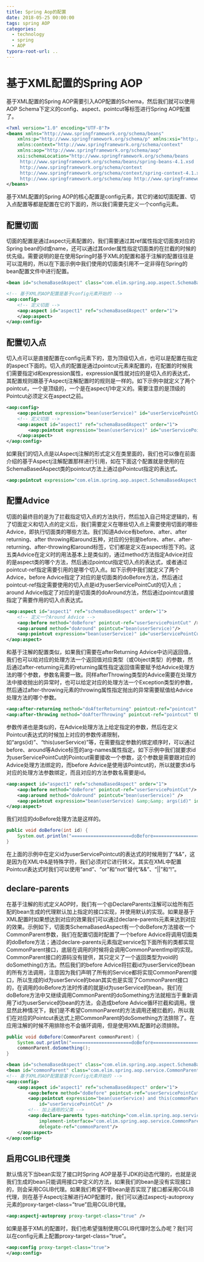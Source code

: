 ```yaml
---
title: Spring Aop的配置
date: 2018-05-25 00:00:00
tags: spring AOP
categories:
  - technology
  - spring
  - AOP
typora-root-url: ..
---
```


# 基于XML配置的Spring AOP

基于XML配置的Spring AOP需要引入AOP配置的Schema，然后我们就可以使用AOP Schema下定义的config、aspect、pointcut等标签进行Spring AOP配置了。

```xml
<?xml version="1.0" encoding="UTF-8"?>
<beans xmlns="http://www.springframework.org/schema/beans"
    xmlns:p="http://www.springframework.org/schema/p" xmlns:xsi="http://www.w3.org/2001/XMLSchema-instance"
    xmlns:context="http://www.springframework.org/schema/context"
    xmlns:aop="http://www.springframework.org/schema/aop"
    xsi:schemaLocation="http://www.springframework.org/schema/beans
     http://www.springframework.org/schema/beans/spring-beans-4.1.xsd
     http://www.springframework.org/schema/context
     http://www.springframework.org/schema/context/spring-context-4.1.xsd
     http://www.springframework.org/schema/aop http://www.springframework.org/schema/aop/spring-aop-4.1.xsd">
</beans>
```
<!--more-->
基于XML配置的Spring AOP的核心配置是config元素，其它的诸如切面配置、切入点配置等都是配置在它的下面的，所以我们需要先定义一个config元素。

## 配置切面

切面的配置是通过aspect元素配置的，我们需要通过其ref属性指定切面类对应的Spring bean的id或name，还可以通过其order属性指定切面类的在拦截的时候的优先级。需要说明的是在使用Spring时基于XML的配置和基于注解的配置往往是可以混用的，所以在下面示例中我们使用的切面类引用不一定非得在Spring的bean配置文件中进行配置。

```xml
<bean id="schemaBasedAspect" class="com.elim.spring.aop.aspect.SchemaBasedAspect"/>

<!-- 基于XML的AOP配置是基于config元素开始的 -->
<aop:config>
    <!-- 定义切面 -->
    <aop:aspect id="aspect1" ref="schemaBasedAspect" order="1">
    </aop:aspect>
</aop:config>
```

## 配置切入点

切入点可以是直接配置在config元素下的，意为顶级切入点，也可以是配置在指定的aspect下面的。切入点的配置是通过pointcut元素来配置的，在配置的时候我们需要指定id和expression属性，expression属性就对应的是切入点的表达式，其配置规则跟基于Aspectj注解配置时的规则是一样的。如下示例中就定义了两个pointcut，一个是顶级的，一个是在aspectj1中定义的。需要注意的是顶级的Pointcut必须定义在aspect之前。

```xml
<aop:config>
    <aop:pointcut expression="bean(userService)" id="userServicePointCut2"/>
    <!-- 定义切面 -->
    <aop:aspect id="aspect1" ref="schemaBasedAspect" order="1">
        <aop:pointcut expression="bean(userService)" id="userServicePointCut"/>
    </aop:aspect>
</aop:config>
```

如果我们的切入点是以Aspectj注解的形式定义在类里面的，我们也可以像在前面介绍的基于Aspectj注解配置那样进行引用，如在下面这个配置就是使用的在SchemaBasedAspect类的pointcut方法上通过@Pointcut指定的表达式。

```xml
<aop:pointcut expression="com.elim.spring.aop.aspect.SchemaBasedAspect.pointcut()" id="pointcut"/>
```

## 配置Advice

切面的最终目的是为了拦截指定切入点的方法执行，然后加入自己特定逻辑的，有了切面定义和切入点的定义后，我们需要定义在哪些切入点上需要使用切面的哪些Advice，即执行切面类的哪些方法。我们知道Advice有before、after、after returning、after throwing和around五种，对应的分别是before、after、after-returning、after-throwing和around标签，它们都是定义在aspect标签下的。这五类Advice在定义时的用法基本上是类似的，通过method方法指定Advice对应的是aspect类的哪个方法，然后通过pointcut指定切入点的表达式，或者通过pointcut-ref指定需要引用的是哪个切入点。如下示例中我们就定义了两个Advice，before Advice指定了对应的是切面类的doBefore方法，然后通过pointcut-ref指定需要使用的切入点是id为userServicePointCut的切入点；around Advice指定了对应的是切面类的doAround方法，然后通过pointcut直接指定了需要作用的切入点表达式。

```xml
<aop:aspect id="aspect1" ref="schemaBasedAspect" order="1">
    <!-- 定义一个Around Advice -->
    <aop:before method="doBefore" pointcut-ref="userServicePointCut" />
    <aop:around method="doAround" pointcut="bean(userService)"/>
    <aop:pointcut expression="bean(userService)" id="userServicePointCut"/>
</aop:aspect>
```

和基于注解的配置类似，如果我们需要在afterReturning Advice中访问返回值，我们也可以给对应的处理方法一个返回值对应类型（或Object类型）的参数，然后通过after-returning元素的returning属性指定返回值需要赋予给Advice处理方法的哪个参数，参数名需要一致。同样afterThrowing类型的Advice需要在处理方法中接收抛出的异常时，也可以给定对应的处理方法一个Exception类型的参数，然后通过after-throwing元素的throwing属性指定抛出的异常需要赋值给Advice处理方法的哪个参数。

```xml
<aop:after-returning method="doAfterReturning" pointcut-ref="pointcut" returning="returnValue"/>
<aop:after-throwing method="doAfterThrowing" pointcut-ref="pointcut" throwing="ex"/>
```

参数传递也是类似的，在Advice处理方法上给定指定的参数，然后在定义Pointcut表达式的时候加上对应的参数传递限制，如“args(id)”、“this(userService)”等，在需要指定参数的绑定顺序时，可以通过before、around等Advice标签的arg-names属性指定。如下示例中我们就要求id为userServicePointCut的Pointcut需要接收一个参数，这个参数是需要跟对应的Advice处理方法绑定的，而before Advice是使用该Pointcut的，所以就要求id与对应的处理方法参数绑定，而且对应的方法参数名需要是id。

```xml
<aop:aspect id="aspect1" ref="schemaBasedAspect" order="1">
    <aop:before method="doBefore" pointcut-ref="userServicePointCut"/>
    <aop:around method="doAround" pointcut="bean(userService)" />
    <aop:pointcut expression="bean(userService) &amp;&amp; args(id)" id="userServicePointCut"/>
</aop:aspect>
```

我们对应的doBefore处理方法是这样的。

```java
public void doBefore(int id) {
    System.out.println("======================doBefore======================" + id);
}
```

在上面的示例中在定义id为userServicePointcut的表达式的时候用到了“&&”，这是因为在XML中&是特殊字符，我们必须对它进行转义。其实在XML中配置Pointcut表达式时我们可以使用“and”、“or”和“not”替代“&&”、“||”和“!”。

## declare-parents

在基于注解的形式定义AOP时，我们有一个@DeclareParents注解可以给所有匹配的bean生成的代理默认加上指定的接口实现，并使用默认的实现。如果是基于XML配置时如果想达到对应的效果我们可以通过declare-parents元素来达到对应的效果。示例如下，切面类SchemaBasedAspect有一个doBefore方法接收一个CommonParent参数，我们在配置切面时配置了一个before Advice将调用切面类的doBefore方法；通过declare-parents元素指定service包下面所有的类都实现CommonParent接口，底层在调用的时候将会调用CommonParentImpl的实现。CommonParent接口的源码没有提供，其只定义了一个返回类型为void的doSomething()方法。然后我们的before Advice将拦截id为userService的bean的所有方法调用，注意因为我们声明了所有的Service都将实现CommonParent接口，所以生成的id为userService的bean其实也是实现了CommonParent接口的，在调用的doBefore方法时传递的就是id为userService的bean，我们在doBefore方法中又继续调用CommonParent的doSomething方法就相当于重新调用了id为userService的bean的方法，会造成before Advice循环拦截和调用。很显然此种情况下，我们是不希望CommonParent的方法调用还被拦截的，所以我们在对应的Pointcut表达式上把CommonParent的doSomething方法排除了。在应用注解的时候不用排除也不会循环调用，但是使用XML配置时必须排除。

```java
public void doBefore(CommonParent commonParent) {
    System.out.println("======================doBefore======================");
    commonParent.doSomething();
}
```

```xml
<bean id="schemaBasedAspect" class="com.elim.spring.aop.aspect.SchemaBasedAspect" />
<bean id="commonParent" class="com.elim.spring.aop.service.CommonParentImpl" />
<!-- 基于XML的AOP配置是基于config元素开始的 -->
<aop:config>
    <aop:aspect id="aspect1" ref="schemaBasedAspect" order="1">
        <aop:before method="doBefore" pointcut-ref="userServicePointCut" />
        <aop:pointcut expression="bean(userService) and this(commonParent) and !execution(void com.elim.spring.aop.service.CommonParent.doSomething())"
            id="userServicePointCut" />
        <!-- 加上通用的父类 -->
        <aop:declare-parents types-matching="com.elim.spring.aop.service..*"
            implement-interface="com.elim.spring.aop.service.CommonParent"
            delegate-ref="commonParent"/>
    </aop:aspect>
</aop:config>
```

## 启用CGLIB代理类

默认情况下当bean实现了接口时Spring AOP是基于JDK的动态代理的，也就是说我们生成的bean只能调用接口中定义的方法，如果我们的bean是没有实现接口的，则会采用CGLIB代理。如果我们希望不管bean是否实现了接口都采用CGLIB代理，则在基于Aspectj注解进行AOP配置时，我们可以通过aspectj-autoproxy元素的proxy-target-class=”true”启用CGLIB代理。

```xml
<aop:aspectj-autoproxy proxy-target-class="true" />
```

如果是基于XML的配置时，我们也希望强制使用CGLIB代理时怎么办呢？我们可以在config元素上配置proxy-target-class=”true”。

```xml
<aop:config proxy-target-class="true">
</aop:config>
```